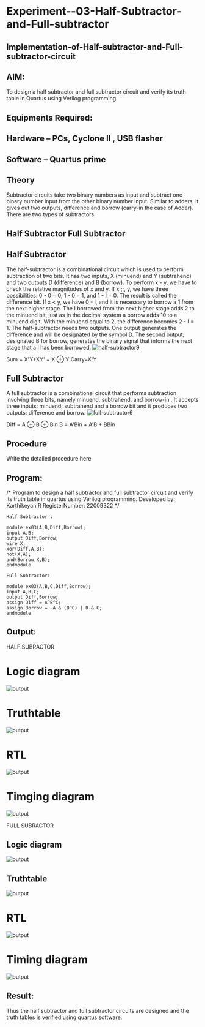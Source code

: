 # Experiment--03-Half-Subtractor-and-Full-subtractor
## Implementation-of-Half-subtractor-and-Full-subtractor-circuit
## AIM:
To design a half subtractor and full subtractor circuit and verify its truth table in Quartus using Verilog programming.

## Equipments Required:
## Hardware – PCs, Cyclone II , USB flasher
## Software – Quartus prime
## Theory
Subtractor circuits take two binary numbers as input and subtract one binary number input from the other binary number input. Similar to adders, it gives out two outputs, difference and borrow (carry-in the case of Adder). There are two types of subtractors.

## Half Subtractor Full Subtractor
## Half Subtractor
The half-subtractor is a combinational circuit which is used to perform subtraction of two bits. It has two inputs, X (minuend) and Y (subtrahend) and two outputs D (difference) and B (borrow). To perform x - y, we have to check the relative magnitudes of x and y. If x ;;, y, we have three possibilities: 0 - 0 = 0, 1 - 0 = 1, and 1 - I = 0. The result is called the difference bit. If x < y, we have 0 - I, and it is necessary to borrow a 1 from the next higher stage. The I borrowed from the next higher stage adds 2 to the minuend bit, just as in the decimal system a borrow adds 10 to a minuend digit. With the minuend equal to 2, the difference becomes 2 - I = 1. The half-subtractor needs two outputs. One output generates the difference and will be designated by the symbol D. The second output, designated B for borrow, generates the binary signal that informs the next stage that a I has been borrowed.
![half-subtractor9](https://user-images.githubusercontent.com/36288975/166112538-58c3bc7c-ee5d-4e6a-ac8d-8e8328efe27a.png)


Sum = X'Y+XY' = X ⊕ Y
Carry=X'Y

## Full Subtractor
A full subtractor is a combinational circuit that performs subtraction involving three bits, namely minuend, subtrahend, and borrow-in . It accepts three inputs: minuend, subtrahend and a borrow bit and it produces two outputs: difference and borrow. 
![full-subtractor6](https://user-images.githubusercontent.com/36288975/166112541-24c68359-3de8-4674-ae22-8272ffc385ed.png)


Diff = A ⊕ B ⊕ Bin B = A'Bin + A'B + BBin

## Procedure



Write the detailed procedure here 


## Program:
/*
Program to design a half subtractor and full subtractor circuit and verify its truth table in quartus using Verilog programming.
Developed by: Karthikeyan R
RegisterNumber:  22009322
*/
```
Half Subtractor :

module ex03(A,B,Diff,Borrow);
input A,B;
output Diff,Borrow;
wire X;
xor(Diff,A,B);
not(X,A);
and(Borrow,X,B);
endmodule

Full Subtractor:

module ex03(A,B,C,Diff,Borrow);
input A,B,C;
output Diff,Borrow;
assign Diff = A^B^C;
assign Borrow = ~A & (B^C) | B & C;
endmodule
```
## Output:
HALF SUBRACTOR
# Logic diagram
![output](./214550042-bd038f34-9c83-4ef7-904e-135c88bc8fab.png)
# Truthtable
![output](./214550271-4a5eee96-512f-45fe-9e58-139f9eb7c64c.png)

# RTL
![output](./214550349-0efa3fb4-725a-4b67-ba31-17d1fa76cfde.png)

# Timging diagram
![output](./214550446-a282cfd0-9f70-40e1-8f31-7322e25e60e1.png)

FULL SUBRACTOR
## Logic diagram
![output](./214550570-ae3260b2-9ab1-4a98-8426-38932630f5f1.png)


## Truthtable
![output](./214550720-aaf0fa4f-ed30-4c01-b33e-518486fabc9a.png)
# RTL
![output](./214550826-6672c6eb-3900-4e5d-b635-0ea8de07bf0d.png)
# Timing diagram 
![output](./214550913-40bda8f8-3ec1-49e7-a2a6-7294fc48ecf1.png)
## Result:
Thus the half subtractor and full subtractor circuits are designed and the truth tables is verified using quartus software.
